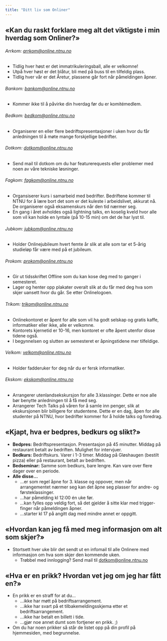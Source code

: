 ```yaml
---
title: "Ditt liv som Onliner"
---
```


«Kan du raskt forklare meg alt det viktigste i min hverdag som Onliner?»
------------------------------------------------------------------------

###### Arrkom: arrkom@online.ntnu.no
  - Tidlig hver høst er det immatrikuleringsball, alle er velkomne!
  - Utpå hver høst er det blåtur, bli med på buss til en tilfeldig plass.
  - Tidlig hver vår er det Åretur, plassene går fort når påmeldingen åpner.
    
###### Bankom: bankom@online.ntnu.no
 - Kommer ikke til å påvirke din hverdag før du er komitémedlem.

###### Bedkom: bedkom@online.ntnu.no
- Organiserer en eller flere bedriftspresentasjoner i uken hvor du får anledningen til å møte mange forskjellige bedrifter.

###### Dotkom: dotkom@online.ntnu.no
- Send mail til dotkom om du har featurerequests eller problemer
        med noen av våre tekniske løsninger.

###### Fagkom: fagkom@online.ntnu.no
- Organsiserer kurs i samarbeid med bedrifter. Bedriftene kommer til NTNU for å lære bort det som er det kuleste i arbeidslivet, akkurat nå. De organiserer også eksamenskurs når den tid nærmer seg.
- En gang i året avholdes også lightning talks, en koselig kveld hvor alle som vil kan holde en lyntale (på 10-15 min) om det de har lyst til.

###### Jubkom: jubkom@online.ntnu.no
- Holder Onlinejubileum hvert femte år slik at alle som tar et
        5-årig studieløp får være med på et jubileum.

###### Prokom: prokom@online.ntnu.no
- Gir ut tidsskriftet Offline som du kan kose deg med to ganger i semesteret.
- Lager og henter opp plakater overalt slik at du får med deg hva som skjer uansett hvor du går. Se etter Onlinelogoen.

###### Trikom: trikom@online.ntnu.no
- Onlinekontoret er åpent for alle som vil ha godt selskap og
        gratis kaffe, informatiker eller ikke, alle er velkomne.
- Kontorets kjernetid er 10-16, men kontoret er ofte åpent
        utenfor disse tidene også.
- I begynnelsen og slutten av semesteret er åpningstidene mer
        tilfeldige.

###### Velkom: velkom@online.ntnu.no
- Holder fadderuker for deg når du er fersk informatiker.

###### Ekskom: ekskom@online.ntnu.no
- Arrangerer utenlandsekskursjon for alle 3.klassinger. Dette er noe alle bør benytte anledningen til å få med seg. 
- Arrangerer Tech Talks på våren for å samle inn penger, slik at ekskursjonen blir billigere for studentene. Dette er en dag, åpen for alle studenter på NTNU, hvor bedrifter kommer for å holde talks og foredrag. 

«Kjapt, hva er bedpres, bedkurs og slikt?»
------------------------------------------

-   **Bedpres:** Bedriftspresentasjon. Presentasjon på 45 minutter.
    Middag på restaurant betalt av bedriften. Mulighet for intervjuer.
-   **Bedkurs:** Bedriftskurs. Varer i 1-3 timer. Middag på Gløshaugen
    (bestilt pizza) eller på restaurant, betalt av bedriften.
-   **Bedseminar:** Samme som bedkurs, bare lengre. Kan vare over flere
    dager over en periode.
-   **Alle disse…**
    -   …er som regel åpne for 3. klasse og oppover, men når
        arrangementet nærmer seg kan det åpne seg plasser for andre- og
        førsteklassinger.
    -   …har påmelding kl 12:00 én uke før.
    -   …kan fylles opp veldig fort, så det gjelder å sitte klar med
        trigger-finger når påmeldingen åpner.
    -   …starter kl 17 på angitt dag med mindre annet er oppgitt.

«Hvordan kan jeg få med meg informasjon om alt som skjer?»
----------------------------------------------------------

-   Stortsett hver uke blir det sendt ut en infomail til alle Onlinere
    med informasjon om hva som skjer den kommende uken.
    -   Trøbbel med innlogging? Send mail til dotkom@online.ntnu.no

«Hva er en prikk? Hvordan vet jeg om jeg har fått en?»
------------------------------------------------------

-   En prikk er en straff for at du…
    -   …ikke har møtt på bedriftsarrangement.
    -   …ikke har svart på et tilbakemeldingsskjema etter et
        bedriftsarrangement.
    -   …ikke har betalt en billett i tide.
    -   …gjør noe annet dumt som fortjener en prikk. ;)
-   Om du har noen prikker så står de listet opp på din profil på
    hjemmesiden, med begrunnelse.